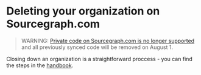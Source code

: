 # Deleting your organization on Sourcegraph.com

> WARNING: [Private code on Sourcegraph.com is no longer supported](https://about.sourcegraph.com/blog/single-tenant-cloud) and all previously synced code will be removed on August 1.

Closing down an organization is a straightforward proccess - you can find the steps in the [handbook](https://handbook.sourcegraph.com/departments/engineering/dev/process/cloud_processes/#closing-down-an-organization-on-sourcegraph-cloud).
